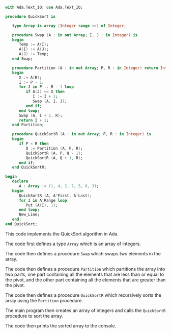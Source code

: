 ```ada
with Ada.Text_IO; use Ada.Text_IO;

procedure QuickSort is

   type Array is array (Integer range <>) of Integer;

   procedure Swap (A : in out Array; I, J : in Integer) is
   begin
      Temp := A(I);
      A(I) := A(J);
      A(J) := Temp;
   end Swap;

   procedure Partition (A : in out Array; P, R : in Integer) return Integer is
   begin
      X := A(R);
      I := P - 1;
      for J in P .. R - 1 loop
         if A(J) <= X then
            I := I + 1;
            Swap (A, I, J);
         end if;
      end loop;
      Swap (A, I + 1, R);
      return I + 1;
   end Partition;

   procedure QuickSortR (A : in out Array; P, R : in Integer) is
   begin
      if P < R then
         Q := Partition (A, P, R);
         QuickSortR (A, P, Q - 1);
         QuickSortR (A, Q + 1, R);
      end if;
   end QuickSortR;

begin
   declare
      A : Array := (1, 4, 2, 7, 5, 6, 3);
   begin
      QuickSortR (A, A'First, A'Last);
      for I in A'Range loop
         Put (A(I), 1);
      end loop;
      New_Line;
   end;
end QuickSort;
```

This code implements the QuickSort algorithm in Ada.

The code first defines a type `Array` which is an array of integers.

The code then defines a procedure `Swap` which swaps two elements in the array.

The code then defines a procedure `Partition` which partitions the array into two parts, one part containing all the elements that are less than or equal to the pivot, and the other part containing all the elements that are greater than the pivot.

The code then defines a procedure `QuickSortR` which recursively sorts the array using the `Partition` procedure.

The main program then creates an array of integers and calls the `QuickSortR` procedure to sort the array.

The code then prints the sorted array to the console.